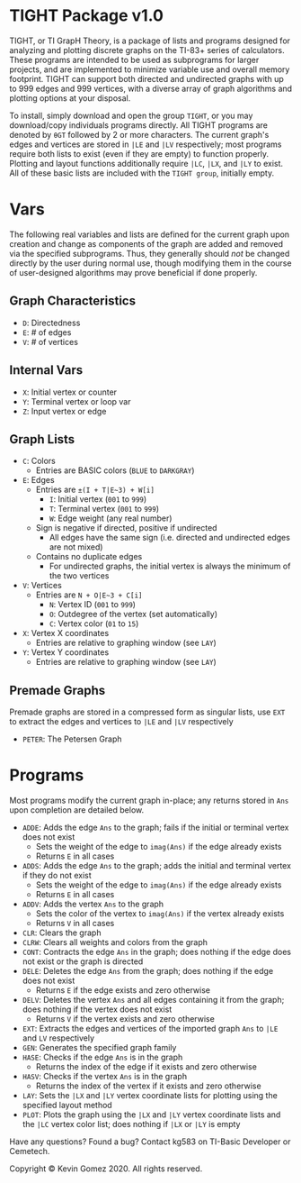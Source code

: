 # TIGHT Package v1.0
TIGHT, or TI GrapH Theory, is a package of lists and programs designed for analyzing and plotting discrete graphs on the TI-83+ series of calculators. These programs are intended to be used as subprograms for larger projects, and are implemented to minimize variable use and overall memory footprint. TIGHT can support both directed and undirected graphs with up to 999 edges and 999 vertices, with a diverse array of graph algorithms and plotting options at your disposal.

To install, simply download and open the group `TIGHT`, or you may download/copy individuals programs directly. All TIGHT programs are denoted by `θGT` followed by 2 or more characters. The current graph's edges and vertices are stored in `|LE` and `|LV` respectively; most programs require both lists to exist (even if they are empty) to function properly. Plotting and layout functions additionally require `|LC`, `|LX`, and `|LY` to exist. All of these basic lists are included with the `TIGHT group`, initially empty.

# Vars
The following real variables and lists are defined for the current graph upon creation and change as components of the graph are added and removed via the specified subprograms. Thus, they generally should *not* be changed directly by the user during normal use, though modifying them in the course of user-designed algorithms may prove beneficial if done properly.

## Graph Characteristics
* `D`: Directedness
* `E`: # of edges
* `V`: # of vertices

## Internal Vars
* `X`: Initial vertex or counter
* `Y`: Terminal vertex or loop var
* `Z`: Input vertex or edge

## Graph Lists
* `C`: Colors
	* Entries are BASIC colors (`BLUE` to `DARKGRAY`)
* `E`: Edges
	* Entries are `±(I + T|E~3) + W[i]`
		* `I`: Initial vertex (`001` to `999`)
		* `T`: Terminal vertex (`001` to `999`)
		* `W`: Edge weight (any real number)
	* Sign is negative if directed, positive if undirected
		* All edges have the same sign (i.e. directed and undirected edges are not mixed)
	* Contains no duplicate edges
		* For undirected graphs, the initial vertex is always the minimum of the two vertices
* `V`: Vertices
	* Entries are `N + O|E~3 + C[i]`
		* `N`: Vertex ID (`001` to `999`)
		* `O`: Outdegree of the vertex (set automatically)
		* `C`: Vertex color (`01` to `15`)
* `X`: Vertex X coordinates
	* Entries are relative to graphing window (see `LAY`)
* `Y`: Vertex Y coordinates
	* Entries are relative to graphing window (see `LAY`)

## Premade Graphs
Premade graphs are stored in a compressed form as singular lists, use `EXT` to extract the edges and vertices to `|LE` and `|LV` respectively
* `PETER`: The Petersen Graph

# Programs
Most programs modify the current graph in-place; any returns stored in `Ans` upon completion are detailed below.
* `ADDE`: Adds the edge `Ans` to the graph; fails if the initial or terminal vertex does not exist
	* Sets the weight of the edge to `imag(Ans)` if the edge already exists
  * Returns `E` in all cases
* `ADDS`: Adds the edge `Ans` to the graph; adds the initial and terminal vertex if they do not exist
	* Sets the weight of the edge to `imag(Ans)` if the edge already exists
  * Returns `E` in all cases
* `ADDV`: Adds the vertex `Ans` to the graph
	* Sets the color of the vertex to `imag(Ans)` if the vertex already exists
  * Returns `V` in all cases
* `CLR`: Clears the graph
* `CLRW`: Clears all weights and colors from the graph
* `CONT`: Contracts the edge `Ans` in the graph; does nothing if the edge does not exist or the graph is directed
* `DELE`: Deletes the edge `Ans` from the graph; does nothing if the edge does not exist
  * Returns `E` if the edge exists and zero otherwise
* `DELV`: Deletes the vertex `Ans` and all edges containing it from the graph; does nothing if the vertex does not exist
  * Returns `V` if the vertex exists and zero otherwise
* `EXT`: Extracts the edges and vertices of the imported graph `Ans` to `|LE` and `LV` respectively
* `GEN`: Generates the specified graph family
* `HASE`: Checks if the edge `Ans` is in the graph
	* Returns the index of the edge if it exists and zero otherwise
* `HASV`: Checks if the vertex `Ans` is in the graph
	* Returns the index of the vertex if it exists and zero otherwise
* `LAY`: Sets the `|LX` and `|LY` vertex coordinate lists for plotting using the specified layout method
* `PLOT`: Plots the graph using the `|LX` and `|LY` vertex coordinate lists and the `|LC` vertex color list; does nothing if `|LX` or `|LY` is empty

Have any questions? Found a bug?
Contact kg583 on TI-Basic Developer or Cemetech.

Copyright © Kevin Gomez 2020. All rights reserved.
